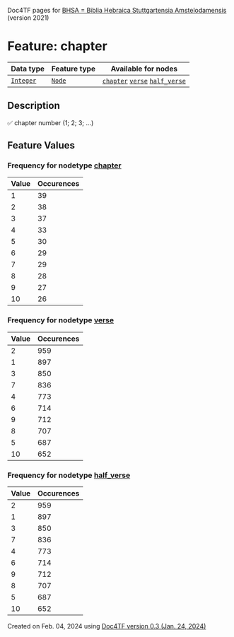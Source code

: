 Doc4TF pages for [BHSA = Biblia Hebraica Stuttgartensia Amstelodamensis](https://github.com/etcbc/BHSA/tree/master/tf) (version 2021)
# Feature: chapter
Data type|Feature type|Available for nodes
---|---|---
[`Integer`](featurebydatatype.md#integer)|[`Node`](featurebytype.md#node)| [`chapter`](featurebynodetype.md#chapter)  [`verse`](featurebynodetype.md#verse)  [`half_verse`](featurebynodetype.md#half_verse) 
## Description
✅ chapter number (1; 2; 3; ...)
## Feature Values
### Frequency for nodetype [chapter](featurebynodetype.md#chapter)
Value|Occurences
---|---
1|39
2|38
3|37
4|33
5|30
6|29
7|29
8|28
9|27
10|26
### Frequency for nodetype [verse](featurebynodetype.md#verse)
Value|Occurences
---|---
2|959
1|897
3|850
7|836
4|773
6|714
9|712
8|707
5|687
10|652
### Frequency for nodetype [half_verse](featurebynodetype.md#half_verse)
Value|Occurences
---|---
2|959
1|897
3|850
7|836
4|773
6|714
9|712
8|707
5|687
10|652
 

Created on Feb. 04, 2024 using [Doc4TF  version 0.3 (Jan. 24, 2024)](https://github.com/tonyjurg/Doc4TF) 